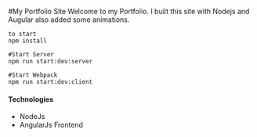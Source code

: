 #My Portfolio Site
Welcome to my Portfolio. I built this site with Nodejs and Augular also added some animations.

````
to start
npm install

#Start Server
npm run start:dev:server

#Start Webpack
npm run start:dev:client

````

#### Technologies
* NodeJs
* AngularJs Frontend
